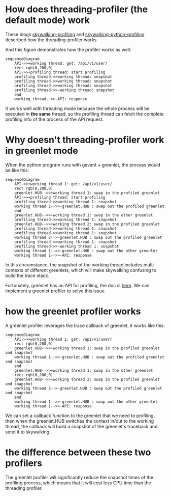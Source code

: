 # How does threading-profiler (the default mode) work  

These blogs [skywalking-profiling](https://skywalking.apache.org/blog/2020-04-13-apache-skywalking-profiling/#profiling-in-production) and [skywalking-python-profiling](https://skywalking.apache.org/blog/2021-09-12-skywalking-python-profiling/) described how the threading-profiler works

And this figure demonstrates how the profiler works as well:


```mermaid
sequenceDiagram
    API->>+working thread: get: /api/v1/user/
    rect rgb(0,200,0)
    API->>+profiling thread: start profiling
    profiling thread->>working thread: snapshot
    profiling thread->>working thread: snapshot
    profiling thread->>working thread: snapshot
    profiling thread->>-working thread: snapshot
    end
    working thread-->>-API: response
```
  

It works well with threading mode because the whole process will be executed in **the same** thread, so the profiling thread can fetch the complete profiling info of the process of the API request.

# Why doesn't threading-profiler work in greenlet mode
When the python program runs with gevent + greenlet, the process would be like this:



```mermaid
sequenceDiagram
    API->>+working thread 1: get: /api/v1/user/
    rect rgb(0,200,0)
    greenlet.HUB-->>+working thread 1: swap in the profiled greenlet
    API->>+profiling thread: start profiling
    profiling thread->>working thread 1: snapshot
    working thread 1-->>-greenlet.HUB : swap out the profiled greenlet
    end
    greenlet.HUB-->>+working thread 1: swap in the other greenlet
    profiling thread->>working thread 1: snapshot
    greenlet.HUB-->>+working thread 2: swap in the profiled greenlet
    profiling thread->>working thread 1: snapshot
    profiling thread->>working thread 1: snapshot
    working thread 2-->-greenlet.HUB : swap out the profiled greenlet
    profiling thread->>working thread 1: snapshot
    profiling thread->>-working thread 1: snapshot
    working thread 1-->>-greenlet.HUB : swap out the other greenlet
    working thread 1-->>-API: response
```
  

In this circumstance, the snapshot of the working thread includes multi contexts of different greenlets, which will make skywalking confusing to build the trace stack.


Fortunately, greenlet has an API for profiling, the doc is [here](https://greenlet.readthedocs.io/en/latest/tracing.html). We can implement a greenlet profiler to solve this issue.


# how the greenlet profiler works

A greenlet profiler leverages the trace callback of greenlet, it works like this:


```mermaid
sequenceDiagram
    API->>+working thread 1: get: /api/v1/user/
    rect rgb(0,200,0)
    greenlet.HUB-->>+working thread 1: swap in the profiled greenlet and snapshot
    working thread 1-->>-greenlet.HUB : swap out the profiled greenlet and snapshot
    end
    greenlet.HUB-->>+working thread 1: swap in the other greenlet
    rect rgb(0,200,0)
    greenlet.HUB-->>+working thread 2: swap in the profiled greenlet and snapshot
    working thread 2-->-greenlet.HUB : swap out the profiled greenlet and snapshot
    end
    working thread 1-->>-greenlet.HUB : swap out the other greenlet
    working thread 1-->>-API: response
```

We can set a callback function to the greenlet that we need to profiling, then when the greenlet.HUB switches the context in/out to the working thread, the callback will build a snapshot of the greenlet's traceback and send it to skywalking.


# the difference between these two profilers

The greenlet profiler will significantly reduce the snapshot times of the profiling process, which means that it will cost less CPU time than the threading profiler.
